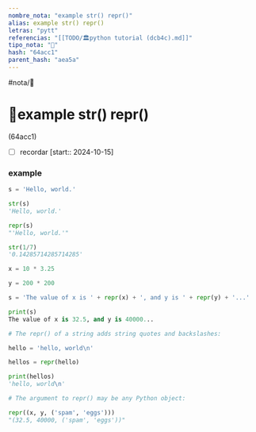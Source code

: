 ```yaml
---
nombre_nota: "example str() repr()"
alias: example str() repr()
letras: "pytt"
referencias: "[[TODO/🏛️python tutorial (dcb4c).md]]"
tipo_nota: "📑"
hash: "64acc1"
parent_hash: "aea5a"
---
```


#nota/📑

# 📑example str() repr()
<div class="hash">(64acc1)</div>

- [ ] recordar  [start:: 2024-10-15]



### example
```python
s = 'Hello, world.'

str(s)
'Hello, world.'

repr(s)
"'Hello, world.'"

str(1/7)
'0.14285714285714285'

x = 10 * 3.25

y = 200 * 200

s = 'The value of x is ' + repr(x) + ', and y is ' + repr(y) + '...'

print(s)
The value of x is 32.5, and y is 40000...

# The repr() of a string adds string quotes and backslashes:

hello = 'hello, world\n'

hellos = repr(hello)

print(hellos)
'hello, world\n'

# The argument to repr() may be any Python object:

repr((x, y, ('spam', 'eggs')))
"(32.5, 40000, ('spam', 'eggs'))"
```

